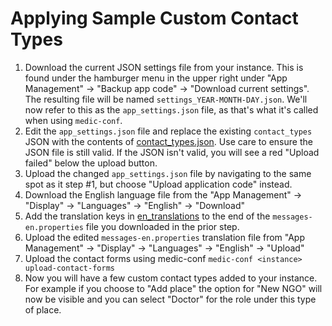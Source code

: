 # Applying Sample Custom Contact Types


1. Download the current JSON settings file from your instance.  This is found under the hamburger menu in the upper right under "App Management" -> "Backup app code" -> "Download current settings".  The resulting file will be named `settings_YEAR-MONTH-DAY.json`. We'll now refer to this as the `app_settings.json` file, as that's what it's called when using `medic-conf`. 
1. Edit the `app_settings.json` file and replace the existing `contact_types` JSON with the contents of [contact_types.json](contact_types.json).  Use care to ensure the JSON file is still valid.  If the JSON isn't valid, you will see a red "Upload failed" below the upload button.
1. Upload the changed  `app_settings.json` file by navigating to the same spot as it step #1, but choose "Upload application code" instead. 
1. Download the English language file from the "App Management" -> "Display" -> "Languages" -> "English" -> "Download"
1. Add the translation keys in [en_translations](en_translations.properties) to the end of the `messages-en.properties` file you downloaded in the prior step.
1. Upload the edited `messages-en.properties` translation file from "App Management" -> "Display" -> "Languages" -> "English" -> "Upload" 
1. Upload the contact forms using medic-conf `medic-conf <instance> upload-contact-forms`
1. Now you will have a few custom contact types added to your instance. For example if you choose to "Add place" the option for "New NGO" will now be visible and you can select "Doctor" for the role under this type of place.
